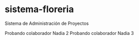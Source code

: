 ﻿# sistema-floreria
Sistema de Administración de Proyectos

Probando colaborador Nadia 2
Probando colaborador Nadia 3
